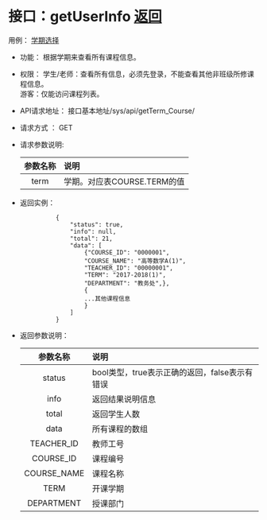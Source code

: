﻿﻿<!-- markdownlint-disable MD033-->
<!-- 禁止MD033类型的警告 https://www.npmjs.com/package/markdownlint -->

# 接口：getUserInfo  [返回](../README.md)
用例： [学期选择](../用例/getTerm_Course.md)

- 功能：
    根据学期来查看所有课程信息。
    
- 权限：
    学生/老师：查看所有信息，必须先登录，不能查看其他非班级所修课程信息。    
    游客：仅能访问课程列表。
- API请求地址： 
    接口基本地址/sys/api/getTerm_Course/<term>

- 请求方式 ：
    GET
      
- 请求参数说明:        

  |参数名称|说明|
  |:---------:|:--------------------------------------------------------|      
  |term|学期。对应表COURSE.TERM的值|
  
- 返回实例：

                {
                    "status": true,
                    "info": null,
                    "total": 21,
                    "data": [
                        {"COURSE_ID": "0000001",
                        "COURSE_NAME": "高等数学A(1)",
                        "TEACHER_ID": "00000001",
                        "TERM": "2017-2018(1)",
                        "DEPARTMENT": "教务处",},
                        {
                        ...其他课程信息
                        }
                    ]
                }
 
- 返回参数说明：

  |参数名称|说明|
  |:---------:|:--------------------------------------------------------|
  |status|bool类型，true表示正确的返回，false表示有错误|
  |info|返回结果说明信息|
  |total|返回学生人数|
  |data|所有课程的数组|
  |TEACHER_ID|教师工号|
  |COURSE_ID|课程编号|
  |COURSE_NAME|课程名称|
  |TERM|开课学期|
  |DEPARTMENT|授课部门|

